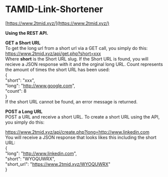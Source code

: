 # TAMID-Link-Shortener
[https://www.2tmid.xyz/](https://www.2tmid.xyz/)

**Using the REST API.**

**GET a Short URL**  
To get the long url from a short url via a GET call, you simply do this:  
https://www.2tmid.xyz/api/get.php?short=xxx  
Where **short** is the Short URL slug. If the Short URL is found, you will recieve a JSON response with it and the orginal long URL. Count represents the amount of times the short URL has been used:  
{  
	"short": "xxx",  
	"long": "http://www.google.com",  
	"count": 8  
}  
If the short URL cannot be found, an error message is returned.  

**POST a Long URL**  
POST a URL and receive a short URL. To create a short URL using the API, you simply do this:  

https://www.2tmid.xyz/api/create.php?long=http://www.linkedin.com  
You will receive a JSON response that looks likes this including the short URL:  
{  
	"long": "http://www.linkedin.com",  
	"short": "WYOQUWRX",  
	"short_url": "https://www.2tmid.xyz/WYOQUWRX"  
}  
